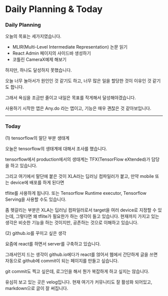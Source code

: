 # Daily Planning & Today



### Daily Planning

오늘의 목표는 세가지였습니다.

- MLIR(Multi-Level Intermediate Representation) 논문 읽기
- React Admin 페이지의 사이드바 생성하기
- 코틀린 CameraX예제 해보기



하지만, 하나도 달성하지 못했습니다.

오늘 너무 놀아서가 원인인 것 같기도 하고, 너무 많은 일을 할당한 것이 이유인 것 같기도 합니다.



그래서 욕심을 조금만 줄이고 내일은 목표를 작게해서 달성해야겠습니다.

사용하기 시작한 앱은 Any.do 라는 앱이고, 기능은 매우 괜찮은 것 같아보입니다.



---



### Today

(1) tensorflow의 말단 부분 생태계



오늘은 tensorflow의 생태계에 대해서 조사를 했습니다.

tensorflow에서 production에서의 생태계는 TFX(TensorFlow eXtended)가 담당을 하고 있습니다.

그리고 여기에서 말단에 붙은 것이 XLA라는 딥러닝 컴파일러가 붙고, 만약 mobile 또는 device에 배포를 하게 된다면

tflite를 사용하게 됩니다. 또는 Tensorflow Runtime executor, Tensorflow Serving을 사용할 수도 있습니다.



좀 헷갈리는 부분은 XLA는 딥러닝 컴파일러로서 target을 여러 device로 지정할 수 있는데, 그렇다면 왜 tflite가 필요한가 하는 생각이 들고 있습니다. 현재까지 가지고 있는 생각은 비슷한 기능을 하는 것이지만, 공존하는 것으로 이해하고 있습니다.



(2) github.io를 꾸미고 싶은 생각



요즘에 react를 하면서 server를 구축하고 있습니다.

그래서인지 드는 생각이 github.io에다가 react를 얹어서 웹에서 간단하게 글을 쓰면 자동으로 github에 commit이 되는 페이지를 만들고 싶습니다.

git commit도 찍고 싶은데, 로그인을 해서 뭔가 복잡하게 하고 싶지는 않습니다.

유심히 보고 있는 곳은 velog입니다. 현재 여기가 커뮤니티도 잘 활성화 되어있고, markdown으로 글이 잘 써집니다.

